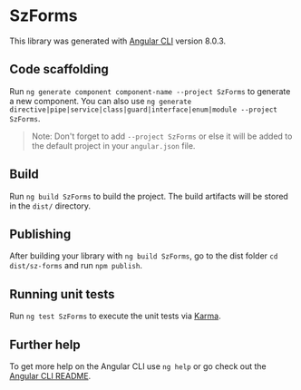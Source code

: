 # SzForms

This library was generated with [Angular CLI](https://github.com/angular/angular-cli) version 8.0.3.

## Code scaffolding

Run `ng generate component component-name --project SzForms` to generate a new component. You can also use `ng generate directive|pipe|service|class|guard|interface|enum|module --project SzForms`.
> Note: Don't forget to add `--project SzForms` or else it will be added to the default project in your `angular.json` file. 

## Build

Run `ng build SzForms` to build the project. The build artifacts will be stored in the `dist/` directory.

## Publishing

After building your library with `ng build SzForms`, go to the dist folder `cd dist/sz-forms` and run `npm publish`.

## Running unit tests

Run `ng test SzForms` to execute the unit tests via [Karma](https://karma-runner.github.io).

## Further help

To get more help on the Angular CLI use `ng help` or go check out the [Angular CLI README](https://github.com/angular/angular-cli/blob/master/README.md).

